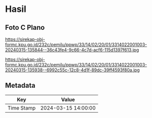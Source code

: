 # Hasil

## Foto C Plano

https://sirekap-obj-formc.kpu.go.id/232c/pemilu/ppwp/33/14/02/20/01/3314022001003-20240315-135844--36c43fe4-9c66-4c7d-acf6-115d1397f613.jpg

https://sirekap-obj-formc.kpu.go.id/232c/pemilu/ppwp/33/14/02/20/01/3314022001003-20240315-135938--6992c55c-12c8-4d1f-89dc-39ff4593f80a.jpg


## Metadata

| Key        | Value               |
| ---------- | ------------------- |
| Time Stamp | 2024-03-15 14:00:00 |



